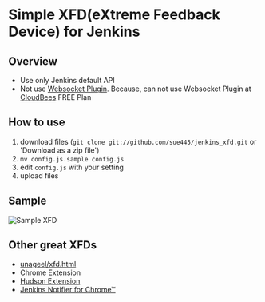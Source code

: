 # Simple XFD(eXtreme Feedback Device) for Jenkins
## Overview
* Use only Jenkins default API
 * Not use [Websocket Plugin](https://wiki.jenkins-ci.org/display/JENKINS/Websocket+Plugin). Because, can not use Websocket Plugin at [CloudBees](http://www.cloudbees.com/) FREE Plan

## How to use
1. download files (`git clone git://github.com/sue445/jenkins_xfd.git` or 'Download as a zip file')
2. `mv config.js.sample config.js`
3. edit `config.js` with your setting
4. upload files

## Sample
![Sample XFD](http://sue445.github.com/jenkins_xfd/sample.png)

## Other great XFDs
* [unageel/xfd.html](https://github.com/mzp/unageel/blob/master/xfd.html)
* Chrome Extension
 * [Hudson Extension](https://chrome.google.com/webstore/detail/hudson-extension/hfncndbfmjmafoodaigpoicpbdfhhgdo)
 * [Jenkins Notifier for Chrome™](https://chrome.google.com/webstore/detail/jenkins-notifier-for-chro/mnjbjjllbclkpnebaddhkoonjelmiekm)

